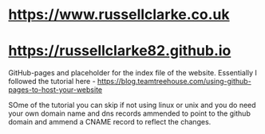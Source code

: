 # https://www.russellclarke.co.uk
# https://russellclarke82.github.io

GitHub-pages and placeholder for the index file of the website. Essentially I followed the tutorial here - https://blog.teamtreehouse.com/using-github-pages-to-host-your-website

SOme of the tutorial you can skip if not using linux or unix and you do need your own domain name and dns records ammended to point to the github domain and ammend a CNAME record to reflect the changes.
